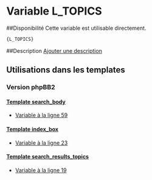 # Variable L_TOPICS

##Disponibilité
Cette variable est utilisable directement.

```html
{L_TOPICS}
```

##Description
[Ajouter une description](https://fa-tvars.appspot.com/var/L_TOPICS)

## Utilisations dans les templates

### Version phpBB2

#### [Template search_body](subsilver/search_body.md#readme)
* [Variable &agrave; la ligne 59](../subsilver/search_body.tpl#L59)

#### [Template index_box](subsilver/index_box.md#readme)
* [Variable &agrave; la ligne 23](../subsilver/index_box.tpl#L23)

#### [Template search_results_topics](subsilver/search_results_topics.md#readme)
* [Variable &agrave; la ligne 19](../subsilver/search_results_topics.tpl#L19)
